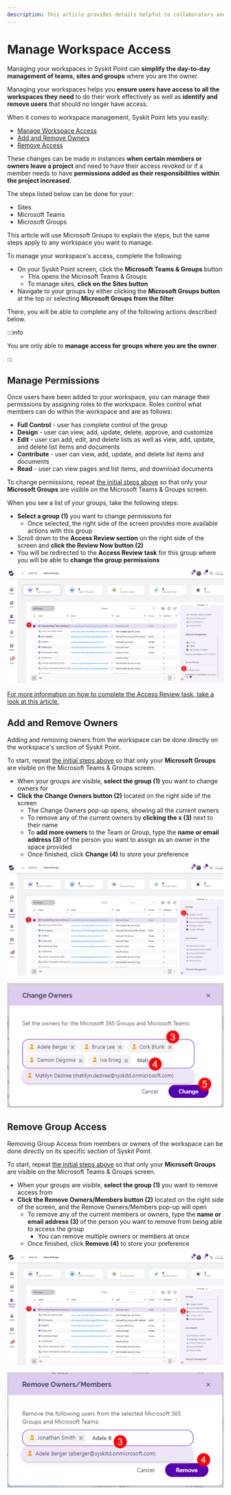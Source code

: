 ```yaml
---
description: This article provides details helpful to collaborators and site owners on how to manage your workspaces.
---
```


# Manage Workspace Access

Managing your workspaces in Syskit Point can **simplify the day-to-day management of teams, sites and groups** where you are the owner.

Managing your workspaces helps you **ensure users have access to all the workspaces they need** to do their work effectively as well as **identify and remove users** that should no longer have access. 

When it comes to workspace management, Syskit Point lets you easily:
 * [Manage Workspace Access](#manage-workspace-access)
 * [Add and Remove Owners](#add-and-remove-owners)
 * [Remove Access](#remove-group-access)

These changes can be made in instances **when certain members or owners leave a project** and need to have their access revoked or if a member needs to have **permissions added as their responsibilities within the project increased**. 

The steps listed below can be done for your:
 * Sites
 * Microsoft Teams
 * Microsoft Groups

This article will use Microsoft Groups to explain the steps, but the same steps apply to any workspace you want to manage.  

To manage your workspace's access, complete the following: 

* On your Syskit Point screen, click the **Microsoft Teams & Groups** button
  * This opens the Microsoft Teams & Groups
  * To manage sites, **click on the Sites button**
* Navigate to your groups by either clicking the **Microsoft Groups button** at the top or selecting **Microsoft Groups from the filter**


There, you will be able to complete any of the following actions described below. 


:::info

You are only able to **manage access for groups where you are the owner**.

:::

## Manage Permissions

Once users have been added to your workspace, you can manage their permissions by assigning roles to the workspace. Roles control what members can do within the workspace and are as follows: 
  * **Full Control** - user has complete control of the group
  * **Design** - user can view, add, update, delete, approve, and customize
  * **Edit** - user can add, edit, and delete lists as well as view, add, update, and delete list items and documents
  * **Contribute** - user can view, add, update, and delete list items and documents
  * **Read** - user can view pages and list items, and download documents

To change permissions, repeat [the initial steps above](#manage-workspace-access) so that only your **Microsoft Groups** are visible on the Microsoft Teams & Groups screen. 

When you see a list of your groups, take the following steps:

 * **Select a group (1)** you want to change permissions for
   * Once selected, the right side of the screen provides more available actions with this group
 * Scroll down to the **Access Review section** on the right side of the screen and **click the Review Now button (2)**
 * You will be redirected to the **Access Review task** for this group where you will be able to **change the group permissions**

![Change Group Permissions](../../../static/img/manage-group-access-change-group-permissions.png)

[For more information on how to complete the Access Review task, take a look at this article.](../resolve-governance-tasks/access-review.mdx)


## Add and Remove Owners

Adding and removing owners from the workspace can be done directly on the workspace's section of Syskit Point. 

To start, repeat [the initial steps above](#manage-workspace-access) so that only your **Microsoft Groups** are visible on the Microsoft Teams & Groups screen. 

  * When your groups are visible, **select the group (1)** you want to change owners for
* **Click the Change Owners button (2)** located on the right side of the screen
    * The Change Owners pop-up opens, showing all the current owners
  * To remove any of the current owners by **clicking the x (3)** next to their name
  * To **add more owners** to the Team or Group, type the **name or email address (3)** of the person you want to assign as an owner in the space provided
  * Once finished, click **Change (4)** to store your preference

![Add and Remove Group Owners](../../../static/img/manage-group-access-add-remove-group-owners.png)

![Add and Remove Group Owners Selection Step](../../../static/img/manage-group-access-add-remove-group-owners-selection.png)

## Remove Group Access

Removing Group Access from members or owners of the workspace can be done directly on its specific section of Syskit Point. 

To start, repeat [the initial steps above](#manage-workspace-access) so that only your **Microsoft Groups** are visible on the Microsoft Teams & Groups screen. 

  * When your groups are visible, **select the group (1)** you want to remove access from
* **Click the Remove Owners/Members button (2)** located on the right side of the screen, and the Remove Owners/Members pop-up will open
  * To remove any of the current members or owners, type the **name or email address (3)** of the person you want to remove from being able to access the group
    * You can remove multiple owners or members at once
  * Once finished, click **Remove (4)** to store your preference

![Remove Group Access](../../../static/img/manage-group-access-remove-group-access.png)

![Remove Owners or Members](../../../static/img/manage-group-access-remove-group-access-owners-members.png)
